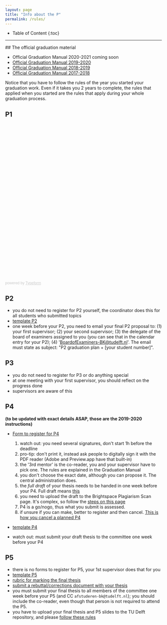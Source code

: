 ```yaml
---
layout: page
title: "Info about the P"
permalink: /rules/
---
```


<div class="box" markdown="1"> 

* Table of Content
{:toc}

</div>

- - -

<section id="gradmanual">
</section>
## The official graduation material

- Official Graduation Manual 2020-2021 coming soon
- [Official Graduation Manual 2019-2020](GraduationManualGeomatics2019-2020.pdf)
- [Official Graduation Manual 2018-2019](GraduationManualGeomatics2018-2019.pdf)
- [Official Graduation Manual 2017-2018](GraduationManualGeomatics2017-2018.pdf)
   
Notice that you have to follow the rules of the year you started your graduation work.
Even if it takes you 2 years to complete, the rules that applied when you started are the rules that apply during your whole graduation process.


## P1

<div class="typeform-widget" data-url="https://form.typeform.com/to/Mwrd6e5M" style="width: 100%; height: 500px;"></div> <script> (function() { var qs,js,q,s,d=document, gi=d.getElementById, ce=d.createElement, gt=d.getElementsByTagName, id="typef_orm", b="https://embed.typeform.com/"; if(!gi.call(d,id)) { js=ce.call(d,"script"); js.id=id; js.src=b+"embed.js"; q=gt.call(d,"script")[0]; q.parentNode.insertBefore(js,q) } })() </script> <div style="font-family: Sans-Serif;font-size: 12px;color: #999;opacity: 0.5; padding-top: 5px;"> powered by <a href="https://admin.typeform.com/signup?utm_campaign=Mwrd6e5M&utm_source=typeform.com-01D8JX62W8ZKQH5MX624AX7W7R-pro&utm_medium=typeform&utm_content=typeform-embedded-poweredbytypeform&utm_term=EN" style="color: #999" target="_blank">Typeform</a> </div>


## P2

- you do not need to register for P2 yourself, the coordinator does this for all students who submitted topics
- [template P2](../templates/#p2)
- one week before your P2, you need to email your final P2 proposal to: (1) your first supervisor; (2) your second supervisor; (3) the delegate of the board of examiners assigned to you (you can see that in the calendar entry for your P2); (4)  'BoardofExaminers-BK@tudelft.nl'.
The email must state as subject: "P2 graduation plan + [your student number]". 


## P3

- you do not need to register for P3 or do anything special
- at one meeting with your first supervisor, you should reflect on the progress done
- supervisors are aware of this


## P4


__(to be updated with exact details ASAP, those are the 2019-2020 instructions)__

- [Form to register for P4](https://www.tudelft.nl/en/student/faculties/a-be-student-portal/education/forms/) 
  
  1. watch out: you need several signatures, don't start 1h before the deadline
  1. pro-tip: don't print it, instead ask people to digitally sign it with the PDF reader (Adobe and Preview.app have that built-in)
  1. the '3rd mentor' is the co-reader, you and your supervisor have to pick one. The rules are explained in the Graduation Manual
  1. you don't choose the exact date, although you can propose it. The central administration does.
  1. the *full draft* of your thesis needs to be handed in one week before your P4. Full draft means [this](https://3d.bk.tudelft.nl/courses/geo2020/faq/#what-is-a-complete-draft-at-p4)
  1. you need to upload the draft to the Brightspace Plagiarism Scan page. It's complex, so follow the [steps on this page](../plagiarism)
  1. P4 is a go/nogo, thus what you submit is assessed.
  1. if unsure if you can make, better to register and then cancel. [This is how you cancel a planned P4](../faq/#withdrawing-from-p4)

- [template P4](../templates/#p4p5)
- watch out: must submit your draft thesis to the committee one week before your P4

## P5

- there is no forms to register for P5, your 1st supervisor does that for you
- [template P5](../templates/#p4p5)
- [rubric for marking the final thesis](../rubric/)
- [submit a rebuttal/corrections document with your thesis](https://3d.bk.tudelft.nl/courses/geo2020/tips/#with-the-p5-thesis-submit-a-rebuttalcorrections-document)
- you must submit your final thesis to all members of the committee one week before your P5 (and CC `afstuderen-bk@tudelft.nl`); you should include the co-reader, even though that person is not required to attend the P5.
- you have to upload your final thesis and P5 slides to the TU Delft repository, and please [follow these rules](https://3d.bk.tudelft.nl/courses/geo2020/faq/#how-to-upload-your-final-thesis-to-the-tud-repository)

